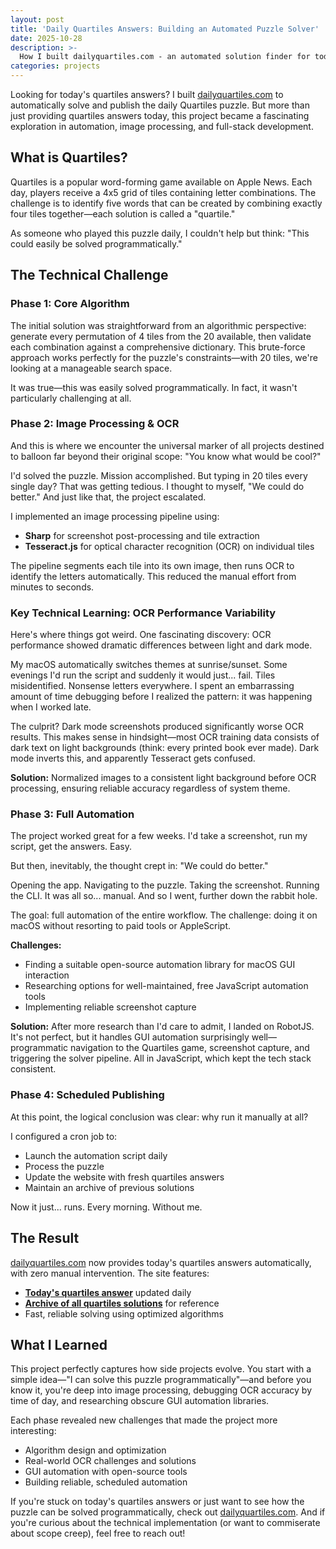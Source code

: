 ```yaml
---
layout: post
title: 'Daily Quartiles Answers: Building an Automated Puzzle Solver'
date: 2025-10-28
description: >-
  How I built dailyquartiles.com - an automated solution finder for today's Quartiles puzzle using OCR, image processing, and scheduled automation. Find quartiles answers today and explore the technical journey.
categories: projects
---
```


Looking for today's quartiles answers? I built [dailyquartiles.com](https://dailyquartiles.com) to automatically solve and publish the daily Quartiles puzzle. But more than just providing quartiles answers today, this project became a fascinating exploration in automation, image processing, and full-stack development.

## What is Quartiles?

Quartiles is a popular word-forming game available on Apple News. Each day, players receive a 4x5 grid of tiles containing letter combinations. The challenge is to identify five words that can be created by combining exactly four tiles together—each solution is called a "quartile."

As someone who played this puzzle daily, I couldn't help but think: "This could easily be solved programmatically."

## The Technical Challenge

### Phase 1: Core Algorithm

The initial solution was straightforward from an algorithmic perspective: generate every permutation of 4 tiles from the 20 available, then validate each combination against a comprehensive dictionary. This brute-force approach works perfectly for the puzzle's constraints—with 20 tiles, we're looking at a manageable search space.

It was true—this was easily solved programmatically. In fact, it wasn't particularly challenging at all.

### Phase 2: Image Processing & OCR

And this is where we encounter the universal marker of all projects destined to balloon far beyond their original scope: "You know what would be cool?"

I'd solved the puzzle. Mission accomplished. But typing in 20 tiles every single day? That was getting tedious. I thought to myself, "We could do better." And just like that, the project escalated.

I implemented an image processing pipeline using:

- **Sharp** for screenshot post-processing and tile extraction
- **Tesseract.js** for optical character recognition (OCR) on individual tiles

The pipeline segments each tile into its own image, then runs OCR to identify the letters automatically. This reduced the manual effort from minutes to seconds.

### Key Technical Learning: OCR Performance Variability

Here's where things got weird. One fascinating discovery: OCR performance showed dramatic differences between light and dark mode.

My macOS automatically switches themes at sunrise/sunset. Some evenings I'd run the script and suddenly it would just... fail. Tiles misidentified. Nonsense letters everywhere. I spent an embarrassing amount of time debugging before I realized the pattern: it was happening when I worked late.

The culprit? Dark mode screenshots produced significantly worse OCR results. This makes sense in hindsight—most OCR training data consists of dark text on light backgrounds (think: every printed book ever made). Dark mode inverts this, and apparently Tesseract gets confused.

**Solution:** Normalized images to a consistent light background before OCR processing, ensuring reliable accuracy regardless of system theme.

### Phase 3: Full Automation

The project worked great for a few weeks. I'd take a screenshot, run my script, get the answers. Easy.

But then, inevitably, the thought crept in: "We could do better."

Opening the app. Navigating to the puzzle. Taking the screenshot. Running the CLI. It was all so... manual. And so I went, further down the rabbit hole.

The goal: full automation of the entire workflow. The challenge: doing it on macOS without resorting to paid tools or AppleScript.

**Challenges:**

- Finding a suitable open-source automation library for macOS GUI interaction
- Researching options for well-maintained, free JavaScript automation tools
- Implementing reliable screenshot capture

**Solution:** After more research than I'd care to admit, I landed on RobotJS. It's not perfect, but it handles GUI automation surprisingly well—programmatic navigation to the Quartiles game, screenshot capture, and triggering the solver pipeline. All in JavaScript, which kept the tech stack consistent.

### Phase 4: Scheduled Publishing

At this point, the logical conclusion was clear: why run it manually at all?

I configured a cron job to:

- Launch the automation script daily
- Process the puzzle
- Update the website with fresh quartiles answers
- Maintain an archive of previous solutions

Now it just... runs. Every morning. Without me.

## The Result

[dailyquartiles.com](https://dailyquartiles.com) now provides today's quartiles answers automatically, with zero manual intervention. The site features:

- **[Today's quartiles answer](https://dailyquartiles.com)** updated daily
- **[Archive of all quartiles solutions](https://dailyquartiles.com/answers)** for reference
- Fast, reliable solving using optimized algorithms

## What I Learned

This project perfectly captures how side projects evolve. You start with a simple idea—"I can solve this puzzle programmatically"—and before you know it, you're deep into image processing, debugging OCR accuracy by time of day, and researching obscure GUI automation libraries.

Each phase revealed new challenges that made the project more interesting:

- Algorithm design and optimization
- Real-world OCR challenges and solutions
- GUI automation with open-source tools
- Building reliable, scheduled automation

If you're stuck on today's quartiles answers or just want to see how the puzzle can be solved programmatically, check out [dailyquartiles.com](https://dailyquartiles.com). And if you're curious about the technical implementation (or want to commiserate about scope creep), feel free to reach out!
